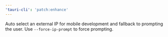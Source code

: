 ```yaml
---
'tauri-cli': 'patch:enhance'
---
```


Auto select an external IP for mobile development and fallback to prompting the user. Use `--force-ip-prompt` to force prompting.
